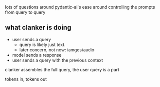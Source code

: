 lots of questions around pydantic-ai's ease around controlling the prompts from query to query

## what clanker is doing

- user sends a query
    - query is likely just text.
    - later concern, not now: iamges/audio
- model sends a response
- user sends a query with the previous context

clanker assembles the full query, the user query is a part

tokens in, tokens out

